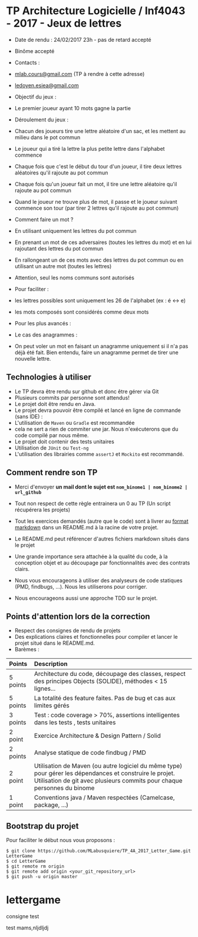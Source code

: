 # TP Architecture Logicielle / Inf4043 - 2017 - Jeux de lettres

- Date de rendu : 24/02/2017 23h - pas de retard accepté
- Binôme accepté
- Contacts : 
- mlab.cours@gmail.com (TP à rendre à cette adresse)
- ledoyen.esiea@gmail.com

- Objectif du jeux :
- Le premier joueur ayant 10 mots gagne la partie

- Déroulement du jeux :
- Chacun des joueurs tire une lettre aléatoire d'un sac, et les mettent au milieu dans le pot commun
- Le joueur qui a tiré la lettre la plus petite lettre dans l'alphabet commence
- Chaque fois que c'est le début du tour d'un joueur, il tire deux lettres aléatoires qu'il rajoute au pot commun
- Chaque fois qu'un joueur fait un mot, il tire une lettre aléatoire qu'il rajoute au pot commun
- Quand le joueur ne trouve plus de mot, il passe et le joueur suivant commence son tour (par tirer 2 lettres qu'il rajoute au pot commun)

- Comment faire un mot ?
- En utilisant uniquement les lettres du pot commun
- En prenant un mot de ces adversaires (toutes les lettres du mot) et en lui rajoutant des lettres du pot commun
- En rallongeant un de ces mots avec des lettres du pot commun ou en utilisant un autre mot (toutes les lettres)
- Attention, seul les noms communs sont autorisés

- Pour faciliter :
- les lettres possibles sont uniquement les 26 de l'alphabet (ex : é <-> e)
- les mots composés sont considérés comme deux mots

- Pour les plus avancés :
- Le cas des anagrammes :
- On peut voler un mot en faisant un anagramme uniquement si il n'a pas déjà été fait. Bien entendu, faire un anagramme permet de tirer une nouvelle lettre.



## Technologies à utiliser 

- Le TP devra être rendu sur github et donc être gérer via Git
- Plusieurs commits par personne sont attendus! 
- Le projet doit être rendu en Java. 
- Le projet devra pouvoir être compilé et lancé en ligne de commande (sans IDE) :
- L'utilisation de `Maven` ou `Gradle` est recommandée 
- cela ne sert a rien de commiter une jar. Nous n'exécuterons que du code compilé par nous même.
- Le projet doit contenir des tests unitaires
- Utilisation de `JUnit` ou `Test-ng`
- L'utilisation des librairies comme `assertJ` et `Mockito` est recommandé.

## Comment rendre son TP

- Merci d'envoyer **un mail dont le sujet est `nom_binome1 | nom_binome2 | url_github`**
- Tout non respect de cette règle entrainera un 0 au TP (Un script récupérera les projets)
- Tout les exercices demandés (autre que le code) sont à livrer au [format markdown](https://guides.github.com/features/mastering-markdown/) dans un README.md à la racine de votre projet.
- Le README.md peut référencer d'autres fichiers markdown situés dans le projet 

- Une grande importance sera attachée à la qualité du code, à la conception objet et au découpage par fonctionnalités avec des contrats clairs. 
- Nous vous encourageons à utiliser des analyseurs de code statiques (PMD, findbugs, ...). Nous les utiliserons pour corriger.
- Nous encourageons aussi une approche TDD sur le projet. 

## Points d'attention lors de la correction

- Respect des consignes de rendu de projets
- Des explications claires et fonctionnelles pour compiler et lancer le projet situé dans le README.md. 
- Barèmes :

| Points | Description           | 
| :----- |:-------------| 
|5 points | Architecture du code, découpage des classes, respect des principes Objects (SOLIDE), méthodes < 15 lignes... |
|5 points | La totalité des feature faites. Pas de bug et cas aux limites gérés  |
|3 points | Test : code coverage > 70%, assertions intelligentes dans les tests , tests unitaires |
|2 point  | Exercice Architecture & Design Pattern / Solid |
|2 points | Analyse statique de code findbug / PMD |
|2 point  | Utilisation de Maven (ou autre logiciel du même type) pour gérer les dépendances et construire le projet. Utilisation de git avec plusieurs commits pour chaque personnes du binome |
|1 point  | Conventions java / Maven respectées (Camelcase, package, ...) |

## Bootstrap du projet

Pour faciliter le début nous vous proposons :

```
$ git clone https://github.com/MLabusquiere/TP_4A_2017_Letter_Game.git LetterGame
$ cd LetterGame
$ git remote rm origin
$ git remote add origin <your_git_repository_url>
$ git push -u origin master
```
# lettergame




consigne
test


test mams,nljdljdj
